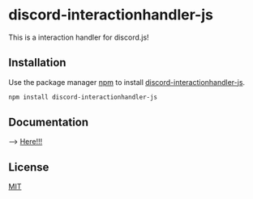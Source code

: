 # discord-interactionhandler-js

This is a interaction handler for discord.js!

## Installation

Use the package manager [npm](https://docs.npmjs.com/about-npm) to install [discord-interactionhandler-js](https://www.npmjs.com/package/discord-interactionhandler-js).

```bash
npm install discord-interactionhandler-js
```

## Documentation

--> [Here!!!](https://github.com/rif223/discord-interactionhandler-js/tree/main/docs/index.html)

## License

[MIT](https://choosealicense.com/licenses/mit/)